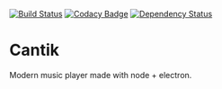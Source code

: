 [![Build Status](https://travis-ci.org/cyprieng/Cantik.svg?branch=master)](https://travis-ci.org/cyprieng/Cantik)
[![Codacy Badge](https://api.codacy.com/project/badge/Grade/fea3f7ff24e44f629b50d2506af5619b)](https://www.codacy.com/app/cyprien-guillemot/Cantik?utm_source=github.com&amp;utm_medium=referral&amp;utm_content=cyprieng/Cantik&amp;utm_campaign=Badge_Grade)
[![Dependency Status](https://david-dm.org/cyprieng/Cantik.svg)](https://david-dm.org/cyprieng/Cantik)

# Cantik

Modern music player made with node + electron.
